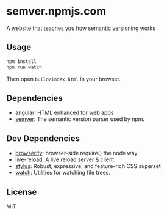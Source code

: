 # semver.npmjs.com

A website that teaches you how semantic versioning works

## Usage

```sh
npm install
npm run watch
```

Then open `build/index.html` in your browser.

## Dependencies

- [angular](https://github.com/angular/angular.js): HTML enhanced for web apps
- [semver](https://github.com/npm/node-semver): The semantic version parser used by npm.

## Dev Dependencies

- [browserify](https://github.com/substack/node-browserify): browser-side require() the node way
- [live-reload](https://github.com/Raynos/live-reload): A live reload server &amp; client
- [stylus](https://github.com/LearnBoost/stylus): Robust, expressive, and feature-rich CSS superset
- [watch](https://github.com/mikeal/watch): Utilities for watching file trees.


## License

MIT
